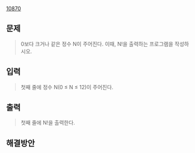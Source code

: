 [10870](https://www.acmicpc.net/problem/10872)

## 문제
> 0보다 크거나 같은 정수 N이 주어진다. 이때, N!을 출력하는 프로그램을 작성하시오.
## 입력
> 첫째 줄에 정수 N(0 ≤ N ≤ 12)이 주어진다.
## 출력
> 첫째 줄에 N!을 출력한다.

## 해결방안
